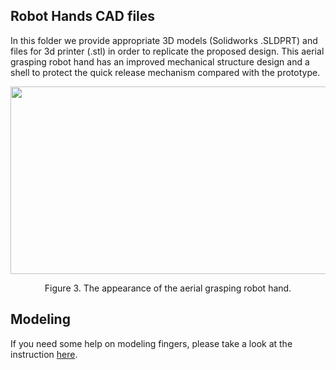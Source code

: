 ## Robot Hands CAD files
In this folder we provide appropriate 3D models (Solidworks .SLDPRT) and files for 3d printer (.stl) in order to replicate the proposed design. This aerial grasping robot hand has an improved mechanical structure design and a shell to protect the quick release mechanism compared with the prototype.

<p align="center">
  <img width="600" height="300" src="https://github.com/newdexterity/Aerial-Grasping-Robot-Hands/blob/master/Media/aerial_gripper.png">
</p>

<p align="center"> 
  Figure 3. The appearance of the aerial grasping robot hand.
</p>    
                                           
## Modeling
If you need some help on modeling fingers, please take a look at the instruction [here](https://www.eng.yale.edu/grablab/openhand/OpenHand%20Finger%20Guide.pdf).
